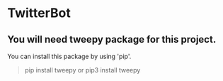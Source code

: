 # TwitterBot

## You will need tweepy package for this project.

You can install this package by using 'pip'.
> pip install tweepy
or
> pip3 install tweepy
